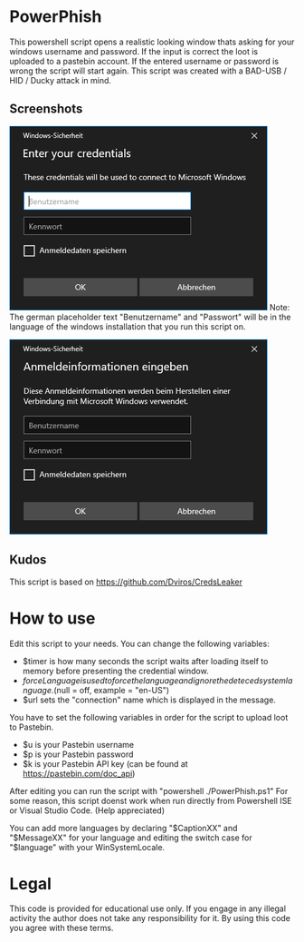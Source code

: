 # PowerPhish
This powershell script opens a realistic looking window thats asking for your windows username and password. If the input is correct the loot is uploaded to a pastebin account. If the entered username or password is wrong the script will start again. This script was created with a BAD-USB / HID / Ducky attack in mind. 

## Screenshots
![Window English](https://github.com/lu-ka/PowerPhish/blob/main/Screenshots/window_english.PNG)
Note: The german placeholder text "Benutzername" and "Passwort" will be in the language of the windows installation that you run this script on.

![Window German](https://github.com/lu-ka/PowerPhish/blob/main/Screenshots/window_german.PNG)

## Kudos
This script is based on https://github.com/Dviros/CredsLeaker

# How to use
Edit this script to your needs. You can change the following variables:
- $timer is how many seconds the script waits after loading itself to memory before presenting the credential window.
- $forceLanguage is used to force the language and ignore the deteced system language. ($null = off, example = "en-US")
- $url sets the "connection" name which is displayed in the message.

You have to set the following variables in order for the script to upload loot to Pastebin.
- $u is your Pastebin username
- $p is your Pastebin password
- $k is your Pastebin API key (can be found at https://pastebin.com/doc_api)

After editing you can run the script with "powershell ./PowerPhish.ps1"
For some reason, this script doenst work when run directly from Powershell ISE or Visual Studio Code. (Help appreciated)

You can add more languages by declaring "$CaptionXX" and "$MessageXX" for your language and editing the switch case for "$language" with your WinSystemLocale.

# Legal
This code is provided for educational use only. If you engage in any illegal activity the author does not take any responsibility for it. By using this code you agree with these terms.
